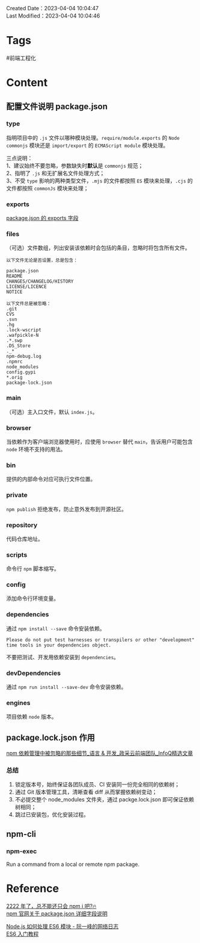 Created Date：2023-04-04 10:04:47  
Last Modified：2023-04-04 10:04:46

# Tags

#前端工程化  

# Content

## 配置文件说明 package.json

### type

指明项目中的 `.js` 文件以哪种模块处理。`require/module.exports` 的 `Node commonjs` 模块还是 `import/export` 的 `ECMAScript module` 模块处理。

三点说明：  
1、建议始终不要忽略，参数缺失时**默认**是 `commonjs` 规范；  
2、指明了 `.js` 和无扩展名文件处理方式；  
3、不受 `type` 影响的两种类型文件，`.mjs` 的文件都按照 `ES` 模块来处理，`.cjs` 的文件都按照 `commonJs` 模块来处理；

### exports

[package.json 的 exports 字段](https://es6.ruanyifeng.com/#docs/module-loader#package-json-%E7%9A%84-exports-%E5%AD%97%E6%AE%B5)

### files

（可选）文件数组，列出安装该依赖时会包括的条目，忽略时将包含所有文件。

```
以下文件无论是否设置，总是包含：

package.json
README
CHANGES/CHANGELOG/HISTORY
LICENSE/LICENCE
NOTICE

以下文件总是被忽略：
.git
CVS
.svn
.hg
.lock-wscript
.wafpickle-N
.*.swp
.DS_Store
._*
npm-debug.log
.npmrc
node_modules
config.gypi
*.orig
package-lock.json
```

### main

（可选）主入口文件，默认 `index.js`。

### browser

当依赖作为客户端浏览器使用时，应使用 `browser` 替代 `main`，告诉用户可能包含 `node` 环境不支持的用法。

### bin

提供的内部命令对应可执行文件位置。

### private

`npm publish` 拒绝发布，防止意外发布到开源社区。

### repository

代码仓库地址。

### scripts

命令行 `npm` 脚本缩写。

### config

添加命令行环境变量。

### dependencies

通过 `npm install --save` 命令安装依赖。

`Please do not put test harnesses or transpilers or other "development" time tools in your dependencies object.`  

不要把测试、开发用依赖安装到 `dependencies`。

### devDependencies

通过 `npm run install --save-dev` 命令安装依赖。

### engines

项目依赖 `node` 版本。

## package.lock.json 作用

[npm 依赖管理中被忽略的那些细节_语言 & 开发_政采云前端团队_InfoQ精选文章](https://www.infoq.cn/article/qj3z2ygrzdgicqauaffn)

### 总结

1. 锁定版本号，始终保证各团队成员、CI 安装同一份完全相同的依赖树；
2. 通过 Git 版本管理工具，清晰查看 diff 从而掌握依赖树变动；
3. 不必提交整个 node_modules 文件夹，通过 packge.lock.json 即可保证依赖树相同；
4. 跳过已安装包，优化安装过程。

## npm-cli

### npm-exec

Run a command from a local or remote npm package.

# Reference

[2222 年了，总不能还只会 npm i 吧?🔥](https://juejin.cn/post/7069701706606444551)  
[npm 官网关于 package.json 详细字段说明](https://docs.npmjs.com/cli/v8/configuring-npm/package-json)

[Node.js 如何处理 ES6 模块 - 阮一峰的网络日志](https://www.ruanyifeng.com/blog/2020/08/how-nodejs-use-es6-module.html)  
[ES6 入门教程](https://es6.ruanyifeng.com/#docs/module-loader)
